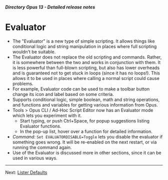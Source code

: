 ##### Directory Opus 13 - Detailed release notes

# Evaluator

- The "Evaluator" is a new type of simple scripting. It allows things like conditional logic and string manipulation in places where full scripting wouldn't be suitable.
- The Evaluator does not replace the old scripting and commands. Rather, it is somewhere between the two and works in conjunction with them. It is less powerful than full-blown scripting, but also has lower overheads and is guaranteed not to get stuck in loops (since it has no loops!). This allows it to be used in places where calling a normal script could cause problems.
- For example, Evaluator code can be used to make a toolbar button change its icon and label based on some criteria.
- Supports conditional logic, simple boolean, math and string operations, and functions and variables for getting various information from Opus.
- Tools \> Opus CLI / Ad-Hoc Script Editor now has an Evaluator mode which lets you experiment with it.
  - Start typing, or push Ctrl+Space, for popup suggestions listing Evaluator functions.
  - In the pop-up list, hover over a function for detailed information.
- *Command:* `Set EVALUATORDISABLE=Toggle` lets you disable the evaluator if something goes wrong. It will be re-enabled on the next restart, or via running the command again.
- Use of the Evaluator is discussed more in other sections, since it can be used in various ways.

------------------------------------------------------------------------

Next: [Lister Defaults](/Manual/release_history/opus13_detailed/lister_defaults.md)
